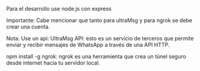 Para el desarrollo use node.js con express 

Importante: Cabe mencionar que tanto para ultraMsg y para ngrok se debe crear una cuenta. 

Nota: Use un api: UltraMsg API: esto es un servicio de terceros que permite enviar y recibir mensajes de WhatsApp a través de una API HTTP.

npm install -g ngrok: ngrok es una herramienta que crea un túnel seguro desde internet hacia tu servidor local.
